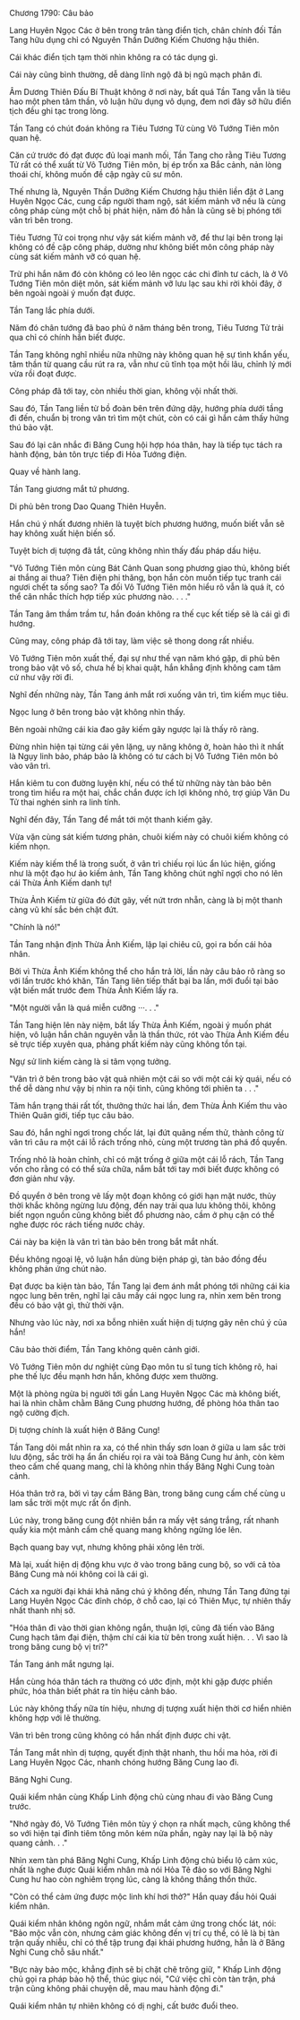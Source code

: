 




Chương 1790: Câu bảo


Lang Huyên Ngọc Các ở bên trong trân tàng điển tịch, chân chính đối Tần Tang hữu dụng chỉ có Nguyên Thần Dưỡng Kiếm Chương hậu thiên.

Cái khác điển tịch tạm thời nhìn không ra có tác dụng gì.

Cái này cũng bình thường, dễ dàng lĩnh ngộ đã bị ngũ mạch phân đi.

Âm Dương Thiên Đấu Bí Thuật không ở nơi này, bất quá Tần Tang vẫn là tiêu hao một phen tâm thần, vô luận hữu dụng vô dụng, đem nơi đây sở hữu điển tịch đều ghi tạc trong lòng.

Tần Tang có chút đoán không ra Tiêu Tương Tử cùng Vô Tướng Tiên môn quan hệ.

Căn cứ trước đó đạt được đủ loại manh mối, Tần Tang cho rằng Tiêu Tương Tử rất có thể xuất từ Vô Tướng Tiên môn, bị ép trốn xa Bắc cảnh, nản lòng thoái chí, không muốn đề cập ngày cũ sư môn.

Thế nhưng là, Nguyên Thần Dưỡng Kiếm Chương hậu thiên liền đặt ở Lang Huyên Ngọc Các, cung cấp người tham ngộ, sát kiếm mảnh vỡ nếu là cùng công pháp cùng một chỗ bị phát hiện, năm đó hẳn là cũng sẽ bị phóng tới vân trì bên trong.

Tiêu Tương Tử coi trọng như vậy sát kiếm mảnh vỡ, để thư lại bên trong lại không có đề cập công pháp, dường như không biết môn công pháp này cùng sát kiếm mảnh vỡ có quan hệ.

Trừ phi hắn năm đó còn không có leo lên ngọc các chi đỉnh tư cách, là ở Vô Tướng Tiên môn diệt môn, sát kiếm mảnh vỡ lưu lạc sau khi rời khỏi đây, ở bên ngoài ngoài ý muốn đạt được.

Tần Tang lắc phía dưới.

Năm đó chân tướng đã bao phủ ở năm tháng bên trong, Tiêu Tương Tử trải qua chỉ có chính hắn biết được.

Tần Tang không nghĩ nhiều nữa những này không quan hệ sự tình khẩn yếu, tâm thần từ quang cầu rút ra ra, vẫn như cũ tĩnh tọa một hồi lâu, chỉnh lý mới vừa rồi đoạt được.

Công pháp đã tới tay, còn nhiều thời gian, không vội nhất thời.

Sau đó, Tần Tang liền từ bồ đoàn bên trên đứng dậy, hướng phía dưới tầng đi đến, chuẩn bị trong vân trì tìm một chút, còn có cái gì hắn cảm thấy hứng thú bảo vật.

Sau đó lại cân nhắc đi Băng Cung hội hợp hóa thân, hay là tiếp tục tách ra hành động, bản tôn trực tiếp đi Hỏa Tướng điện.

Quay về hành lang.

Tần Tang giương mắt tứ phương.

Di phủ bên trong Dao Quang Thiên Huyễn.

Hắn chú ý nhất đương nhiên là tuyệt bích phương hướng, muốn biết vẫn sẽ hay không xuất hiện biến số.

Tuyệt bích dị tượng đã tắt, cũng không nhìn thấy đấu pháp dấu hiệu.

"Vô Tướng Tiên môn cùng Bát Cảnh Quan song phương giao thủ, không biết ai thắng ai thua? Tiên điện phi thăng, bọn hắn còn muốn tiếp tục tranh cái ngươi chết ta sống sao? Ta đối Vô Tướng Tiên môn hiểu rõ vẫn là quá ít, có thể cân nhắc thích hợp tiếp xúc phương nào. . . ."

Tần Tang âm thầm trầm tư, hắn đoán không ra thế cục kết tiếp sẽ là cái gì đi hướng.

Cũng may, công pháp đã tới tay, làm việc sẽ thong dong rất nhiều.

Vô Tướng Tiên môn xuất thế, đại sự như thế vạn năm khó gặp, di phủ bên trong bảo vật vô số, chưa hề bị khai quật, hắn khẳng định không cam tâm cứ như vậy rời đi.

Nghĩ đến những này, Tần Tang ánh mắt rơi xuống vân trì, tìm kiếm mục tiêu.

Ngọc lung ở bên trong bảo vật không nhìn thấy.

Bên ngoài những cái kia đao gãy kiếm gãy ngược lại là thấy rõ ràng.

Đừng nhìn hiện tại từng cái yên lặng, uy năng không ở, hoàn hảo thì ít nhất là Ngụy linh bảo, pháp bảo là không có tư cách bị Vô Tướng Tiên môn bỏ vào vân trì.

Hắn kiêm tu con đường luyện khí, nếu có thể từ những này tàn bảo bên trong tìm hiểu ra một hai, chắc chắn được ích lợi không nhỏ, trợ giúp Vân Du Tử thai nghén sinh ra linh tính.

Nghĩ đến đây, Tần Tang để mắt tới một thanh kiếm gãy.

Vừa vặn cùng sát kiếm tương phản, chuôi kiếm này có chuôi kiếm không có kiếm nhọn.

Kiếm này kiếm thể là trong suốt, ở vân trì chiếu rọi lúc ẩn lúc hiện, giống như là một đạo hư ảo kiếm ảnh, Tần Tang không chút nghĩ ngợi cho nó lên cái Thừa Ảnh Kiếm danh tự!

Thừa Ảnh Kiếm từ giữa đó đứt gãy, vết nứt trơn nhẵn, càng là bị một thanh càng vũ khí sắc bén chặt đứt.

"Chính là nó!"

Tần Tang nhận định Thừa Ảnh Kiếm, lập lại chiêu cũ, gọi ra bốn cái hỏa nhân.

Bởi vì Thừa Ảnh Kiếm không thể cho hắn trả lời, lần này câu bảo rõ ràng so với lần trước khó khăn, Tần Tang liên tiếp thất bại ba lần, mới đuổi tại bảo vật biến mất trước đem Thừa Ảnh Kiếm lấy ra.

"Một người vẫn là quá miễn cưỡng ···. . ."

Tần Tang hiện lên này niệm, bắt lấy Thừa Ảnh Kiếm, ngoài ý muốn phát hiện, vô luận hắn chân nguyên vẫn là thần thức, rót vào Thừa Ảnh Kiếm đều sẽ trực tiếp xuyên qua, phảng phất kiếm này cũng không tồn tại.

Ngự sử linh kiếm càng là si tâm vọng tưởng.

"Vân trì ở bên trong bảo vật quả nhiên một cái so với một cái kỳ quái, nếu có thể dễ dàng như vậy bị nhìn ra nội tình, cũng không tới phiên ta . . ."

Tâm hắn trạng thái rất tốt, thưởng thức hai lần, đem Thừa Ảnh Kiếm thu vào Thiên Quân giới, tiếp tục câu bảo.

Sau đó, hắn nghỉ ngơi trong chốc lát, lại đứt quãng nếm thử, thành công từ vân trì câu ra một cái lỗ rách trống nhỏ, cùng một trương tàn phá đồ quyển.

Trống nhỏ là hoàn chỉnh, chỉ có mặt trống ở giữa một cái lỗ rách, Tần Tang vốn cho rằng có có thể sửa chữa, nắm bắt tới tay mới biết được không có đơn giản như vậy.

Đồ quyển ở bên trong vẽ lấy một đoạn không có giới hạn mặt nước, thủy thời khắc không ngừng lưu động, đến nay trải qua lưu không thôi, không biết ngọn nguồn cũng không biết đổ phương nào, cầm ở phụ cận có thể nghe được róc rách tiếng nước chảy.

Cái này ba kiện là vân trì tàn bảo bên trong bắt mắt nhất.

Đều không ngoại lệ, vô luận hắn dùng biện pháp gì, tàn bảo đồng đều không phản ứng chút nào.

Đạt được ba kiện tàn bảo, Tần Tang lại đem ánh mắt phóng tới những cái kia ngọc lung bên trên, nghĩ lại câu mấy cái ngọc lung ra, nhìn xem bên trong đều có bảo vật gì, thử thời vận.

Nhưng vào lúc này, nơi xa bỗng nhiên xuất hiện dị tượng gây nên chú ý của hắn!

Câu bảo thời điểm, Tần Tang không quên cảnh giới.

Vô Tướng Tiên môn dư nghiệt cùng Đạo môn tu sĩ tung tích không rõ, hai phe thế lực đều mạnh hơn hắn, không được xem thường.

Một là phòng ngừa bị người tới gần Lang Huyên Ngọc Các mà không biết, hai là nhìn chằm chằm Băng Cung phương hướng, để phòng hóa thân tao ngộ cường địch.

Dị tượng chính là xuất hiện ở Băng Cung!

Tần Tang dõi mắt nhìn ra xa, có thể nhìn thấy sơn loan ở giữa u lam sắc trời lưu động, sắc trời hạ ẩn ẩn chiếu rọi ra vài toà Băng Cung hư ảnh, còn kèm theo cấm chế quang mang, chỉ là không nhìn thấy Băng Nghi Cung toàn cảnh.

Hóa thân trở ra, bởi vì tay cầm Băng Bàn, trong băng cung cấm chế cùng u lam sắc trời một mực rất ổn định.

Lúc này, trong băng cung đột nhiên bắn ra mấy vệt sáng trắng, rất nhanh quấy kia một mảnh cấm chế quang mang không ngừng lóe lên.

Bạch quang bay vụt, nhưng không phải xông lên trời.

Mà lại, xuất hiện dị động khu vực ở vào trong băng cung bộ, so với cả tòa Băng Cung mà nói không coi là cái gì.

Cách xa người đại khái khả năng chú ý không đến, nhưng Tần Tang đứng tại Lang Huyên Ngọc Các đỉnh chóp, ở chỗ cao, lại có Thiên Mục, tự nhiên thấy nhất thanh nhị sở.

"Hóa thân đi vào thời gian không ngắn, thuận lợi, cũng đã tiến vào Băng Cung hạch tâm đại điện, thậm chí cái kia từ bên trong xuất hiện. . . Vì sao là trong băng cung bộ vị trí?"

Tần Tang ánh mắt ngưng lại.

Hắn cùng hóa thân tách ra thường có ước định, một khi gặp được phiền phức, hóa thân biết phát ra tín hiệu cảnh báo.

Lúc này không thấy nữa tín hiệu, nhưng dị tượng xuất hiện thời cơ hiển nhiên không hợp với lẽ thường.

Vân trì bên trong cũng không có hắn nhất định được chi vật.

Tần Tang mắt nhìn dị tượng, quyết định thật nhanh, thu hồi ma hỏa, rời đi Lang Huyên Ngọc Các, nhanh chóng hướng Băng Cung lao đi.

Băng Nghi Cung.

Quái kiểm nhân cùng Khấp Linh động chủ cùng nhau đi vào Băng Cung trước.

"Nhớ ngày đó, Vô Tướng Tiên môn tùy ý chọn ra nhất mạch, cũng không thể so với hiện tại đỉnh tiêm tông môn kém nửa phần, ngày nay lại là bộ này quang cảnh. . ."

Nhìn xem tàn phá Băng Nghi Cung, Khấp Linh động chủ biểu lộ cảm xúc, nhất là nghe được Quái kiểm nhân mà nói Hỏa Tê đảo so với Băng Nghi Cung hư hao còn nghiêm trọng lúc, càng là không thắng thổn thức.

"Còn có thể cảm ứng được mộc linh khí hơi thở?" Hắn quay đầu hỏi Quái kiểm nhân.

Quái kiểm nhân không ngôn ngữ, nhắm mắt cảm ứng trong chốc lát, nói: "Bảo mộc vẫn còn, nhưng cảm giác không đến vị trí cụ thể, có lẽ là bị tàn trận quấy nhiễu, chỉ có thể tập trung đại khái phương hướng, hẳn là ở Băng Nghi Cung chỗ sâu nhất."

"Bực này bảo mộc, khẳng định sẽ bị chặt chẽ trông giữ, " Khấp Linh động chủ gọi ra pháp bảo hộ thể, thúc giục nói, "Cứ việc chỉ còn tàn trận, phá trận cũng không phải chuyện dễ, mau mau hành động đi."

Quái kiểm nhân tự nhiên không có dị nghị, cất bước đuổi theo.




